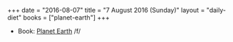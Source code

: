 +++
date = "2016-08-07"
title = "7 August 2016 (Sunday)"
layout = "daily-diet"
books = ["planet-earth"]
+++

<ul>
<li class="entry Book">Book: <a href="/books/planet-earth">Planet Earth</a> /f/</li>
</ul>